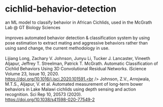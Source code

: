 # cichlid-behavior-detection
an ML model to classify behavior in African Cichlids, used in the McGrath Lab @ GT Biology Sciences <br /><br />
improves automated behavior detection & classification system by using pose estimation to extract mating and aggressive behaviors rather than using sand change, the current methodology in use.<br /><br />
Lijiang Long, Zachary V. Johnson, Junyu Li, Tucker J. Lancaster, Vineeth Aljapur, Jeffrey T. Streelman, Patrick T. McGrath. Automatic Classification of Cichlid Behaviors Using 3D Convolutional Residual Networks. iScience Volume 23, Issue 10, 2020.<br />https://doi.org/10.1016/j.isci.2020.101591.<br />
Johnson, Z.V., Arrojwala, M.T.S., Aljapur, V. et al. Automated measurement of long-term bower behaviors in Lake Malawi cichlids using depth sensing and action recognition. Sci Rep 10, 20573 (2020).<br /> https://doi.org/10.1038/s41598-020-77549-2

